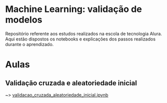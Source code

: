 # Machine Learning: validação de modelos

Repositório referente aos estudos realizados na escola de tecnologia Alura. Aqui estão dispostos os notebooks e explicações dos passos realizados durante o aprendizado.

# Aulas
## Validação cruzada e aleatoriedade inicial
~> [validacao_cruzada_aleatoriedade_inicial.ipynb](https://github.com/brunodleite/alura_machine_learning_validacao_modelos/blob/main/validacao_cruzada_aleatoriedade_inicial.ipynb)
